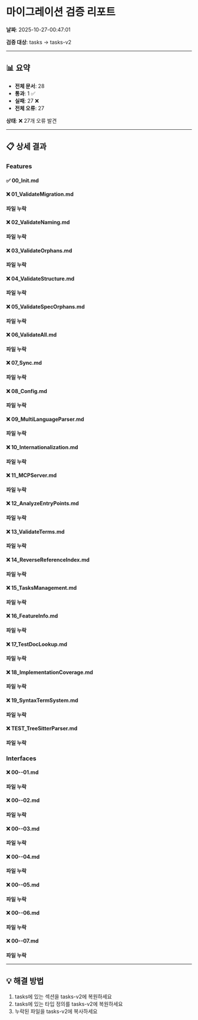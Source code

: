 # 마이그레이션 검증 리포트

**날짜**: 2025-10-27-00:47:01

**검증 대상**: tasks → tasks-v2

---

## 📊 요약

- **전체 문서**: 28
- **통과**: 1 ✅
- **실패**: 27 ❌
- **전체 오류**: 27

**상태**: ❌ 27개 오류 발견

---

## 📋 상세 결과

### Features

#### ✅ 00_Init.md

#### ❌ 01_ValidateMigration.md

**파일 누락**

#### ❌ 02_ValidateNaming.md

**파일 누락**

#### ❌ 03_ValidateOrphans.md

**파일 누락**

#### ❌ 04_ValidateStructure.md

**파일 누락**

#### ❌ 05_ValidateSpecOrphans.md

**파일 누락**

#### ❌ 06_ValidateAll.md

**파일 누락**

#### ❌ 07_Sync.md

**파일 누락**

#### ❌ 08_Config.md

**파일 누락**

#### ❌ 09_MultiLanguageParser.md

**파일 누락**

#### ❌ 10_Internationalization.md

**파일 누락**

#### ❌ 11_MCPServer.md

**파일 누락**

#### ❌ 12_AnalyzeEntryPoints.md

**파일 누락**

#### ❌ 13_ValidateTerms.md

**파일 누락**

#### ❌ 14_ReverseReferenceIndex.md

**파일 누락**

#### ❌ 15_TasksManagement.md

**파일 누락**

#### ❌ 16_FeatureInfo.md

**파일 누락**

#### ❌ 17_TestDocLookup.md

**파일 누락**

#### ❌ 18_ImplementationCoverage.md

**파일 누락**

#### ❌ 19_SyntaxTermSystem.md

**파일 누락**

#### ❌ TEST_TreeSitterParser.md

**파일 누락**

### Interfaces

#### ❌ 00--01.md

**파일 누락**

#### ❌ 00--02.md

**파일 누락**

#### ❌ 00--03.md

**파일 누락**

#### ❌ 00--04.md

**파일 누락**

#### ❌ 00--05.md

**파일 누락**

#### ❌ 00--06.md

**파일 누락**

#### ❌ 00--07.md

**파일 누락**

---

## 💡 해결 방법

1. tasks에 있는 섹션을 tasks-v2에 복원하세요
2. tasks에 있는 타입 정의를 tasks-v2에 복원하세요
3. 누락된 파일을 tasks-v2에 복사하세요
